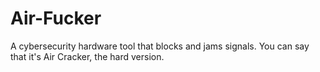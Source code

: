 # Air-Fucker
A cybersecurity hardware tool that blocks and jams signals. You can say that it's Air Cracker, the hard version.
